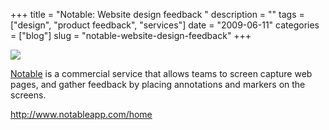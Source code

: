 +++
title = "Notable: Website design feedback "
description = ""
tags = ["design", "product feedback", "services"]
date = "2009-06-11"
categories = ["blog"]
slug = "notable-website-design-feedback"
+++



  <div class="notebook-screenshot"><a href="http://www.notableapp.com/home"><img src="http://media.konigi.com/bluga/wt4a315aecaf862.jpg"/></a></div><p><a href="http://www.notableapp.com/home">Notable</a> is a commercial service that allows teams to screen capture web pages, and gather feedback by placing annotations and markers on the screens.</p>
    
  <a href="http://www.notableapp.com/home">http://www.notableapp.com/home</a>
